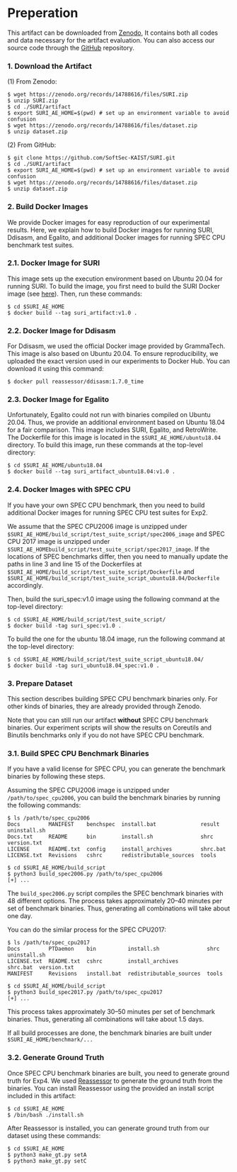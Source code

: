 # Preperation

This artifact can be downloaded from
[Zenodo](https://zenodo.org/records/14788616), It contains both all codes and
data necessary for the artifact evaluation.  You can also access our source
code through the [GitHub](https://github.com/SoftSec-KAIST/SURI) repository.

### 1. Download the Artifact

(1) From Zenodo:
```
$ wget https://zenodo.org/records/14788616/files/SURI.zip
$ unzip SURI.zip
$ cd ./SURI/artifact
$ export SURI_AE_HOME=$(pwd) # set up an environment variable to avoid confusion
$ wget https://zenodo.org/records/14788616/files/dataset.zip
$ unzip dataset.zip
```

(2) From GitHub:
```
$ git clone https://github.com/SoftSec-KAIST/SURI.git
$ cd ./SURI/artifact
$ export SURI_AE_HOME=$(pwd) # set up an environment variable to avoid confusion
$ wget https://zenodo.org/records/14788616/files/dataset.zip
$ unzip dataset.zip
```

### 2. Build Docker Images

We provide Docker images for easy reproduction of our experimental results. Here,
we explain how to build Docker images for running SURI, Ddisasm, and Egalito, and
additional Docker images for running SPEC CPU benchmark test suites.

### 2.1. Docker Image for SURI

This image sets up the execution environment based on Ubuntu 20.04 for running
SURI. To build the image, you first need to build the SURI Docker image (see
[here](../README.md#docker-environment)).
Then, run these commands:
```
$ cd $SURI_AE_HOME
$ docker build --tag suri_artifact:v1.0 .
```

### 2.2. Docker Image for Ddisasm

For Ddisasm, we used the official Docker image provided by GrammaTech. This
image is also based on Ubuntu 20.04. To ensure reproducibility, we uploaded
the exact version used in our experiments to Docker Hub. You can download it
using this command:
```
$ docker pull reassessor/ddisasm:1.7.0_time
```

### 2.3. Docker Image for Egalito

Unfortunately, Egalito could not run with binaries compiled on Ubuntu 20.04.
Thus, we provide an additional environment based on Ubuntu 18.04 for a fair
comparison. This image includes SURI, Egalito, and RetroWrite. The Dockerfile
for this image is located in the `$SURI_AE_HOME/ubuntu18.04` directory. To build this
image, run these commands at the top-level directory:
```
$ cd $SURI_AE_HOME/ubuntu18.04
$ docker build --tag suri_artifact_ubuntu18.04:v1.0 .
```

### 2.4. Docker Images with SPEC CPU

If you have your own SPEC CPU benchmark, then you need to build additional Docker images for running SPEC CPU test suites for Exp2.

We assume that the SPEC CPU2006 image is unzipped under `$SURI_AE_HOME/build_script/test_suite_script/spec2006_image` and
SPEC CPU 2017 image is unzipped under `$SURI_AE_HOMEbuild_script/test_suite_script/spec2017_image`.
If the locations of SPEC benchmarks differ, then you need to manually update the paths
in line 3 and line 15 of the Dockerfiles at `$SURI_AE_HOME/build_script/test_suite_script/Dockerfile` and
`$SURI_AE_HOME/build_script/test_suite_script_ubuntu18.04/Dockerfile` accordingly.

Then, build the suri_spec:v1.0 image using the following command at the top-level directory:
```
$ cd $SURI_AE_HOME/build_script/test_suite_script/
$ docker build -tag suri_spec:v1.0 .
```

To build the one for the ubuntu 18.04 image, run the following command at the top-level directory:
```
$ cd $SURI_AE_HOME/build_script/test_suite_script_ubuntu18.04/
$ docker build -tag suri_ubuntu18.04_spec:v1.0 .
```

### 3. Prepare Dataset

This section describes building SPEC CPU benchmark binaries only. For other kinds of binaries, they are already provided through Zenodo.

Note that you can still run our artifact **without** SPEC CPU benchmark binaries.
Our experiment scripts will show the results on Coreutils and Binutils benchmarks
only if you do not have SPEC CPU benchmark.

### 3.1. Build SPEC CPU Benchmark Binaries

If you have a valid license for SPEC CPU, you can generate the benchmark
binaries by following these steps.

Assuming the SPEC CPU2006 image is unzipped under `/path/to/spec_cpu2006`, you can
build the benchmark binaries by running the following commands:
```
$ ls /path/to/spec_cpu2006
Docs         MANIFEST    benchspec  install.bat              result    uninstall.sh
Docs.txt     README      bin        install.sh               shrc      version.txt
LICENSE      README.txt  config     install_archives         shrc.bat
LICENSE.txt  Revisions   cshrc      redistributable_sources  tools

$ cd $SURI_AE_HOME/build_script
$ python3 build_spec2006.py /path/to/spec_cpu2006
[+] ...
```
The `build_spec2006.py` script compiles the SPEC benchmark binaries with
48 different options. The process takes approximately 20–40 minutes per set of
benchmark binaries. Thus, generating all combinations will take about one day.

You can do the similar process for the SPEC CPU2017:
```
$ ls /path/to/spec_cpu2017
Docs         PTDaemon    bin          install.sh               shrc      uninstall.sh
LICENSE.txt  README.txt  cshrc        install_archives         shrc.bat  version.txt
MANIFEST     Revisions   install.bat  redistributable_sources  tools

$ cd $SURI_AE_HOME/build_script
$ python3 build_spec2017.py /path/to/spec_cpu2017
[+] ...
```
This process takes approximately 30–50 minutes per set of benchmark binaries.
Thus, generating all combinations will take about 1.5 days.

If all build processes are done, the benchmark binaries are built under `$SURI_AE_HOME/benchmark/...`

### 3.2. Generate Ground Truth

Once SPEC CPU benchmark binaries are built, you need to generate ground truth for Exp4.
We used [Reassessor](https://github.com/SoftSec-KAIST/Reassessor) to generate the ground truth from the binaries. You can
install Reassessor using the provided an install script included in this artifact:
```
$ cd $SURI_AE_HOME
$ /bin/bash ./install.sh
```

After Reassessor is installed, you can generate ground truth from our dataset using these commands:
```
$ cd $SURI_AE_HOME
$ python3 make_gt.py setA
$ python3 make_gt.py setC
```
